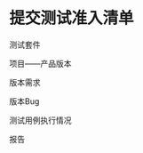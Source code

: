 提交测试准入清单
===========================================================================


测试套件

项目——产品版本

版本需求

版本Bug

测试用例执行情况

报告